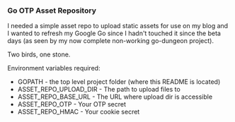 ### Go OTP Asset Repository
I needed a simple asset repo to upload static assets for use on my blog and I wanted to refresh my Google Go since I hadn't touched it since the beta days (as seen by my now complete non-working go-dungeon project).

Two birds, one stone.

Environment variables required:

* GOPATH - the top level project folder (where this README is located)
* ASSET_REPO_UPLOAD_DIR - The path to upload files to
* ASSET_REPO_BASE_URL - The URL where upload dir is accessible
* ASSET_REPO_OTP - Your OTP secret
* ASSET_REPO_HMAC - Your cookie secret
